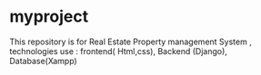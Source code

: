 # myproject
This repository is for Real Estate Property management System , technologies use : frontend( Html,css), Backend (Django), Database(Xampp)